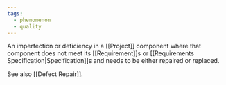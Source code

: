 ```yaml
---
tags:
  - phenomenon
  - quality
---
```

An imperfection or deficiency in a [[Project]] component where that component does not meet its [[Requirement]]s or [[Requirements Specification|Specification]]s and needs to be either repaired or replaced.

See also [[Defect Repair]].